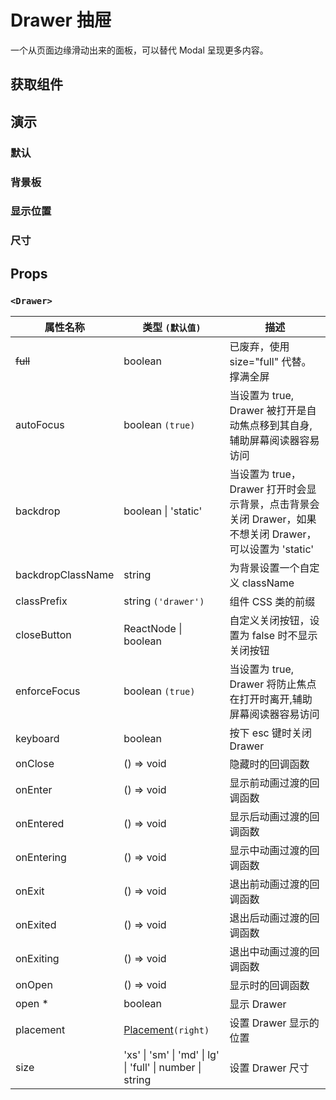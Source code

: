 # Drawer 抽屉

一个从页面边缘滑动出来的面板，可以替代 Modal 呈现更多内容。

## 获取组件

<!--{include:(components/drawer/fragments/import.md)}-->

## 演示

### 默认

<!--{include:`basic.md`}-->

### 背景板

<!--{include:`backdrop.md`}-->

### 显示位置

<!--{include:`placement.md`}-->

### 尺寸

<!--{include:`size.md`}-->

## Props

### `<Drawer>`

<!-- prettier-sort-markdown-table -->

| 属性名称          | 类型 `(默认值)`                                                                   | 描述                                                                                                    |
| ----------------- | --------------------------------------------------------------------------------- | ------------------------------------------------------------------------------------------------------- |
| ~~full~~          | boolean                                                                           | 已废弃，使用 size="full" 代替。 撑满全屏                                                                |
| autoFocus         | boolean `(true)`                                                                  | 当设置为 true, Drawer 被打开是自动焦点移到其自身,辅助屏幕阅读器容易访问                                 |
| backdrop          | boolean &#124; 'static'                                                           | 当设置为 true，Drawer 打开时会显示背景，点击背景会关闭 Drawer，如果不想关闭 Drawer，可以设置为 'static' |
| backdropClassName | string                                                                            | 为背景设置一个自定义 className                                                                          |
| classPrefix       | string `('drawer')`                                                               | 组件 CSS 类的前缀                                                                                       |
| closeButton       | ReactNode &#124; boolean                                                          | 自定义关闭按钮，设置为 false 时不显示关闭按钮                                                           |
| enforceFocus      | boolean `(true)`                                                                  | 当设置为 true, Drawer 将防止焦点在打开时离开,辅助屏幕阅读器容易访问                                     |
| keyboard          | boolean                                                                           | 按下 esc 键时关闭 Drawer                                                                                |
| onClose           | () => void                                                                        | 隐藏时的回调函数                                                                                        |
| onEnter           | () => void                                                                        | 显示前动画过渡的回调函数                                                                                |
| onEntered         | () => void                                                                        | 显示后动画过渡的回调函数                                                                                |
| onEntering        | () => void                                                                        | 显示中动画过渡的回调函数                                                                                |
| onExit            | () => void                                                                        | 退出前动画过渡的回调函数                                                                                |
| onExited          | () => void                                                                        | 退出后动画过渡的回调函数                                                                                |
| onExiting         | () => void                                                                        | 退出中动画过渡的回调函数                                                                                |
| onOpen            | () => void                                                                        | 显示时的回调函数                                                                                        |
| open \*           | boolean                                                                           | 显示 Drawer                                                                                             |
| placement         | [Placement](#code-ts-placement-code)`(right)`                                     | 设置 Drawer 显示的位置                                                                                  |
| size              | 'xs' &#124; 'sm' &#124; 'md' &#124; lg' &#124; 'full' &#124; number &#124; string | 设置 Drawer 尺寸                                                                                        |

<!--{include:(_common/types/placement4.md)}-->
